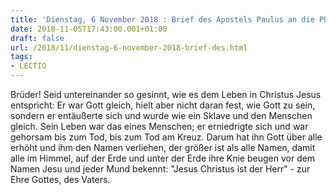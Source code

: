 ```yaml
---
title: 'Dienstag, 6 November 2018 : Brief des Apostels Paulus an die Philipper 2,5-11.'
date: 2018-11-05T17:43:00.001+01:00
draft: false
url: /2018/11/dienstag-6-november-2018-brief-des.html
tags: 
- LECTIO
---
```


Brüder! Seid untereinander so gesinnt, wie es dem Leben in Christus Jesus entspricht: Er war Gott gleich, hielt aber nicht daran fest, wie Gott zu sein, sondern er entäußerte sich und wurde wie ein Sklave und den Menschen gleich. Sein Leben war das eines Menschen; er erniedrigte sich und war gehorsam bis zum Tod, bis zum Tod am Kreuz. Darum hat ihn Gott über alle erhöht und ihm den Namen verliehen, der größer ist als alle Namen, damit alle im Himmel, auf der Erde und unter der Erde ihre Knie beugen vor dem Namen Jesu und jeder Mund bekennt: "Jesus Christus ist der Herr" - zur Ehre Gottes, des Vaters.